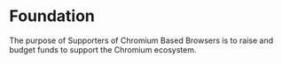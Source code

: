 # Foundation
The purpose of Supporters of Chromium Based Browsers is to raise and budget funds to support the Chromium ecosystem.
